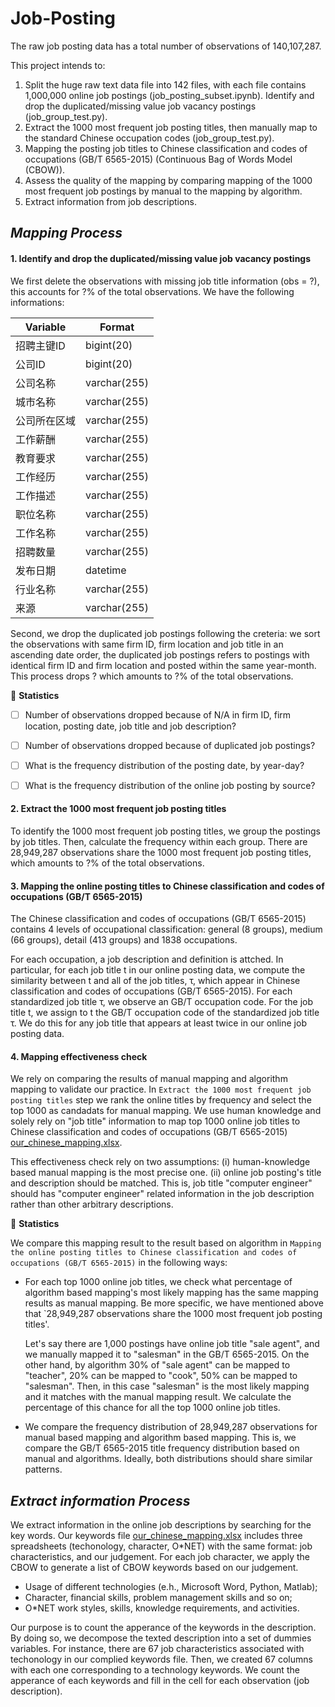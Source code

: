# Job-Posting
The raw job posting data has a total number of observations of 140,107,287.

This project intends to:
1. Split the huge raw text data file into 142 files, with each file contains 1,000,000 online job postings (job_posting_subset.ipynb). Identify and drop the duplicated/missing value job vacancy postings (job_group_test.py).
2. Extract the 1000 most frequent job posting titles, then manually map to the standard Chinese occupation codes (job_group_test.py). 
3. Mapping the posting job titles to Chinese classification and codes of occupations (GB/T 6565-2015) (Continuous Bag of Words Model (CBOW)).
4. Assess the quality of the mapping by comparing mapping of the 1000 most frequent job postings by manual to the mapping by algorithm. 
5. Extract information from job descriptions. 

## ***Mapping Process***

#### 1. **Identify and drop the duplicated/missing value job vacancy postings**
We first delete the observations with missing job title information (obs = ?), this accounts for ?% of the total observations. We have the following informations:

| Variable | Format |
| --- | --- |
|招聘主键ID  | bigint(20)|
|公司ID  | bigint(20)|
|公司名称 | varchar(255)|
|城市名称 | varchar(255)|
|公司所在区域 | varchar(255)|
|工作薪酬 | varchar(255)|
|教育要求 | varchar(255)|
|工作经历 | varchar(255)|
|工作描述 | varchar(255)|
|职位名称 | varchar(255)|
|工作名称 | varchar(255)|
|招聘数量 | varchar(255)|
|发布日期  | datetime|
|行业名称 | varchar(255)|
|来源 | varchar(255)|

Second, we drop the duplicated job postings following the creteria: we sort the observations with same firm ID, firm location and job title in an ascending date order, the duplicated job postings refers to postings with identical firm ID and firm location and posted within the same year-month. This process drops ? which amounts to ?% of the total observations.

:tada: **Statistics**
- [ ] Number of observations dropped because of N/A in firm ID, firm location, posting date, job title and job description?
- [ ] Number of observations dropped because of duplicated job postings?
- [ ] What is the frequency distribution of the posting date, by year-day?
- [ ] What is the frequency distribution of the online job posting by source?


#### 2. **Extract the 1000 most frequent job posting titles**
To identify the 1000 most frequent job posting titles, we group the postings by job titles. Then, calculate the frequency within each group. There are 28,949,287 observations share the 1000 most frequent job posting titles, which amounts to ?% of the total observations.



#### 3. **Mapping the online posting titles to Chinese classification and codes of occupations (GB/T 6565-2015)**
The Chinese classification and codes of occupations (GB/T 6565-2015) contains 4 levels of occupational classification: general (8 groups), medium (66 groups), detail (413 groups) and 1838 occupations. 

For each occupation, a job description and definition is attched. In particular, for each job title t in our online posting data, we compute the similarity between t and all of the job titles, τ, which appear in Chinese classification and codes of occupations (GB/T 6565-2015). For each standardized job title τ, we observe an GB/T occupation code. For the job title t, we assign to t the GB/T occupation code of the standardized job title τ. We do this for any job title that appears at least twice in our online job posting data. 



#### 4. **Mapping effectiveness check**
We rely on comparing the results of manual mapping and algorithm mapping to validate our practice. In `Extract the 1000 most frequent job posting titles` step we rank the online titles by frequency and select the top 1000 as candadats for manual mapping. We use human knowledge and solely rely on "job title" information to map top 1000 online job titles to Chinese classification and codes of occupations (GB/T 6565-2015) [our_chinese_mapping.xlsx](https://github.com/lzxlll/Job-Posting/files/7537969/our_chinese_mapping.xlsx).
 
This effectiveness check rely on two assumptions: (i) human-knowledge based manual mapping is the most precise one. (ii) online job posting's title and description should be matched. This is, job title "computer engineer" should has "computer engineer" related information in the job description rather than other arbitrary descriptions. 

:tada: **Statistics**

We compare this mapping result to the result based on algorithm in `Mapping the online posting titles to Chinese classification and codes of occupations (GB/T 6565-2015)` in the following ways:

- For each top 1000 online job titles, we check what percentage of algorithm based mapping's most likely mapping has the same mapping results as manual mapping. Be more specific, we have mentioned above that `28,949,287 observations share the 1000 most frequent job posting titles'. 

  Let's say there are 1,000 postings have online job title "sale agent", and we manually mapped it to "salesman" in the GB/T 6565-2015. On the other hand, by algorithm 30% of "sale agent" can be mapped to "teacher", 20% can be mapped to "cook", 50% can be mapped to "salesman". Then, in this case "salesman" is the most likely mapping and it matches with the manual mapping result. We calculate the percentage of this chance for all the top 1000 online job titles. 

- We compare the frequency distribution of 28,949,287 observations for manual based mapping and algorithm based mapping. This is, we compare the GB/T 6565-2015 title frequency distribution based on manual and algorithms. Ideally, both distributions should share similar patterns. 





## ***Extract information Process***

We extract information in the online job descriptions by searching for the key words. Our keywords file [our_chinese_mapping.xlsx](https://github.com/lzxlll/Job-Posting/files/7537955/our_chinese_mapping.xlsx) includes three spreadsheets (techonology, character, O*NET) with the same format: job characteristics, and our judgement. For each job character, we apply the CBOW to generate a list of CBOW keywords based on our judgement. 

- Usage of different technologies (e.h., Microsoft Word, Python, Matlab); 
- Character, financial skills, problem management skills and so on;
- O*NET work styles, skills, knowledge requirements, and activities.


Our purpose is to count the apperance of the keywords in the description. By doing so, we decompose the texted description into a set of dummies variables. For instance, there are 67 job characteristics associated with techonology in our complied keywords file. Then, we created 67 columns with each one corresponding to a technology keywords. We count the apperance of each keywords and fill in the cell for each observation (job description). 


